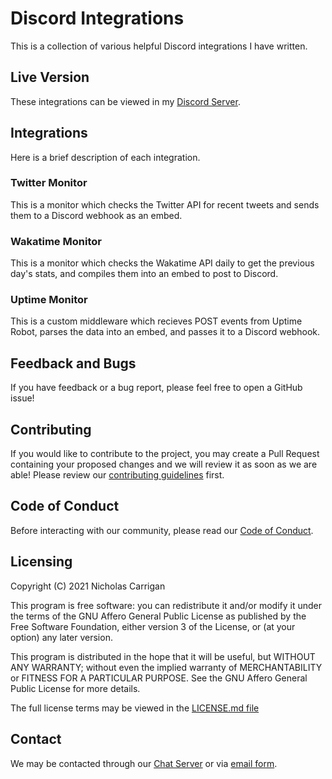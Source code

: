 # Discord Integrations

This is a collection of various helpful Discord integrations I have written.

## Live Version

These integrations can be viewed in my [Discord Server](https://chat.nhcarrigan.com).

## Integrations

Here is a brief description of each integration.

### Twitter Monitor

This is a monitor which checks the Twitter API for recent tweets and sends them to a Discord webhook as an embed.

### Wakatime Monitor

This is a monitor which checks the Wakatime API daily to get the previous day's stats, and compiles them into an embed to post to Discord.

### Uptime Monitor

This is a custom middleware which recieves POST events from Uptime Robot, parses the data into an embed, and passes it to a Discord webhook.

## Feedback and Bugs

If you have feedback or a bug report, please feel free to open a GitHub issue!

## Contributing

If you would like to contribute to the project, you may create a Pull Request containing your proposed changes and we will review it as soon as we are able! Please review our [contributing guidelines](CONTRIBUTING.md) first.

## Code of Conduct

Before interacting with our community, please read our [Code of Conduct](CODE_OF_CONDUCT.md).

## Licensing

Copyright (C) 2021 Nicholas Carrigan

This program is free software: you can redistribute it and/or modify it under the terms of the GNU Affero General Public License as published by the Free Software Foundation, either version 3 of the License, or (at your option) any later version.

This program is distributed in the hope that it will be useful, but WITHOUT ANY WARRANTY; without even the implied warranty of MERCHANTABILITY or FITNESS FOR A PARTICULAR PURPOSE. See the GNU Affero General Public License for more details.

The full license terms may be viewed in the [LICENSE.md file](./LICENSE.md)

## Contact

We may be contacted through our [Chat Server](http://chat.nhcarrigan.com) or via [email form](https://contact.nhcarrigan.com).
